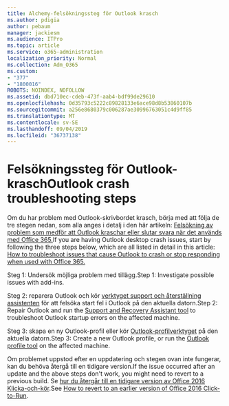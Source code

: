 ```yaml
---
title: Alchemy-felsökningssteg för Outlook krasch
ms.author: pdigia
author: pebaum
manager: jackiesm
ms.audience: ITPro
ms.topic: article
ms.service: o365-administration
localization_priority: Normal
ms.collection: Adm_O365
ms.custom:
- "377"
- "1800016"
ROBOTS: NOINDEX, NOFOLLOW
ms.assetid: dbd710ec-cdeb-473f-aab4-bdf99de29610
ms.openlocfilehash: 0d35793c5222c89828133e6ace98d8b53860107b
ms.sourcegitcommit: a256e8680379c006287ae30996763051c4d9ff85
ms.translationtype: MT
ms.contentlocale: sv-SE
ms.lasthandoff: 09/04/2019
ms.locfileid: "36737138"
---
```

# <a name="outlook-crash-troubleshooting-steps"></a><span data-ttu-id="d53ca-102">Felsökningssteg för Outlook-krasch</span><span class="sxs-lookup"><span data-stu-id="d53ca-102">Outlook crash troubleshooting steps</span></span>

<span data-ttu-id="d53ca-103">Om du har problem med Outlook-skrivbordet krasch, börja med att följa de tre stegen nedan, som alla anges i detalj i den här artikeln: [Felsökning av problem som medför att Outlook kraschar eller slutar svara när det används med Office 365.](https://docs.microsoft.com/exchange/troubleshoot/outlook-crashes/crash-issues)</span><span class="sxs-lookup"><span data-stu-id="d53ca-103">If you are having Outlook desktop crash issues, start by following the three steps below, which are all listed in detail in this article: [How to troubleshoot issues that cause Outlook to crash or stop responding when used with Office 365.](https://docs.microsoft.com/exchange/troubleshoot/outlook-crashes/crash-issues)</span></span>
  
<span data-ttu-id="d53ca-104">Steg 1: Undersök möjliga problem med tillägg.</span><span class="sxs-lookup"><span data-stu-id="d53ca-104">Step 1: Investigate possible issues with add-ins.</span></span>
  
<span data-ttu-id="d53ca-105">Steg 2: reparera Outlook och kör [verktyget support och återställning assistenten](https://aka.ms/SaRA-OutlookWontStart) för att felsöka start fel i Outlook på den aktuella datorn.</span><span class="sxs-lookup"><span data-stu-id="d53ca-105">Step 2: Repair Outlook and run the [Support and Recovery Assistant tool](https://aka.ms/SaRA-OutlookWontStart) to troubleshoot Outlook startup errors on the affected machine.</span></span>
  
<span data-ttu-id="d53ca-106">Steg 3: skapa en ny Outlook-profil eller kör [Outlook-profilverktyget](https://aka.ms/SaRA-OutlookSetupProfile) på den aktuella datorn.</span><span class="sxs-lookup"><span data-stu-id="d53ca-106">Step 3: Create a new Outlook profile, or run the [Outlook profile tool](https://aka.ms/SaRA-OutlookSetupProfile) on the affected machine.</span></span>
  
<span data-ttu-id="d53ca-107">Om problemet uppstod efter en uppdatering och stegen ovan inte fungerar, kan du behöva återgå till en tidigare version.</span><span class="sxs-lookup"><span data-stu-id="d53ca-107">If the issue occurred after an update and the above steps don't work, you might need to revert to a previous build.</span></span> <span data-ttu-id="d53ca-108">Se [hur du återgår till en tidigare version av Office 2016 Klicka-och-kör](https://support.microsoft.com/help/2770432).</span><span class="sxs-lookup"><span data-stu-id="d53ca-108">See [How to revert to an earlier version of Office 2016 Click-to-Run](https://support.microsoft.com/help/2770432).</span></span>
  